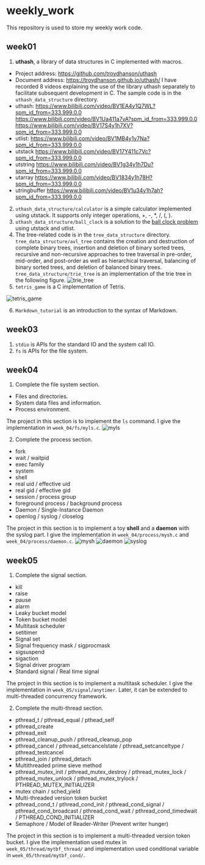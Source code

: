# weekly_work
This repository is used to store my weekly work code.
## week01
1. **uthash**, a library of data structures in C implemented with macros.
- Project address: https://github.com/troydhanson/uthash
- Document address: https://troydhanson.github.io/uthash/
I have recorded 8 videos explaining the use of the library uthash separately to facilitate subsequent development in C. The sample code is in the `uthash_data_structure` directory.
- uthash: 
https://www.bilibili.com/video/BV1EA4y1Q7WL?spm_id_from=333.999.0.0
https://www.bilibili.com/video/BV1Ua411a7vA?spm_id_from=333.999.0.0
https://www.bilibili.com/video/BV17S4y1h7XV?spm_id_from=333.999.0.0
- utlist: 
https://www.bilibili.com/video/BV1MB4y1y7Na?spm_id_from=333.999.0.0
- utstack
https://www.bilibili.com/video/BV17Y411c7Vc?spm_id_from=333.999.0.0
- utstring
https://www.bilibili.com/video/BV1g34y1h7Du?spm_id_from=333.999.0.0
- utarray
https://www.bilibili.com/video/BV1834y1h78H?spm_id_from=333.999.0.0
- utringbuffer
https://www.bilibili.com/video/BV1u34y1h7ah?spm_id_from=333.999.0.0
2. `uthash_data_structure/calculator` is a simple calculator implemented using utstack. It supports only integer operations, +, -, *, /, (, ).
3. `uthash_data_structure/ball_clock` is a solution to the [ball clock problem](https://code.jsoftware.com/wiki/Essays/The_Ball_Clock_Problem) using utstack and utlist. 
4. The tree-related code is in the `tree_data_structure` directory. `tree_data_structure/avl_tree` contains the creation and destruction of complete binary trees, insertion and deletion of binary sorted trees, recursive and non-recursive approaches to tree traversal in pre-order, mid-order, and post-order as well as hierarchical traversal, balancing of binary sorted trees, and deletion of balanced binary trees. `tree_data_structure/trie_tree` is an implementation of the trie tree in the following figure.
![trie_tree](./pictures/trie_tree.png)
5. `tetris_game` is a C implementation of Tetris.

![tetris_game](./pictures/tetris_game.jpg)

6. `Markdown_tutorial` is an introduction to the syntax of Markdown.

## week03
1. `stdio` is APIs for the standard IO and the system call IO.
2. `fs` is APIs for the file system.

## week04
1. Complete the file system section.
- Files and directories.
- System data files and information.
- Process environment.

The project in this section is to implement the `ls` command. I give the implementation in `week_04/fs/myls.c`.
![myls](./pictures/myls.png)

2. Complete the process section.
- fork
- wait / waitpid
- exec family
- system
- shell
- real uid / effective uid
- real gid / effective gid
- session / process group
- foreground process / background process
- Daemon / Single-Instance Daemon
- openlog / syslog / closelog

The project in this section is to implement a toy **shell** and a **daemon** with the syslog part. I give the implementation in `week_04/process/mysh.c` and `week_04/process/daemon.c`.
![mysh](./pictures/mysh.png)
![daemon](./pictures/daemon.png)
![syslog](./pictures/syslog.png)

## week05
1. Complete the signal section.
- kill
- raise
- pause
- alarm
- Leaky bucket model
- Token bucket model
- Multitask scheduler
- setitimer
- Signal set
- Signal frequency mask / sigprocmask
- sigsuspend
- sigaction
- Signal driver program
- Standard signal / Real time signal

The project in this section is to implement a multitask scheduler. I give the implementation in `week_05/signal/anytimer`. Later, it can be extended to multi-threaded concurrency framework.

2. Complete the multi-thread section.
- pthread_t / pthread_equal / pthead_self
- pthread_create
- pthread_exit
- pthread_cleanup_push / pthread_cleanup_pop
- pthread_cancel / pthread_setcancelstate / pthread_setcanceltype / pthread_testcancel 
- pthread_join / pthread_detach
- Multithreaded prime sieve method
- pthread_mutex_init / pthread_mutex_destroy / pthread_mutex_lock / pthread_mutex_unlock / pthread_mutex_trylock / PTHREAD_MUTEX_INITIALIZER
- mutex chain / sched_yield
- Multi-threaded version token bucket
- pthread_cond_t / pthread_cond_init / pthread_cond_signal / pthread_cond_broadcast / pthread_cond_wait / pthread_cond_timedwait / PTHREAD_COND_INITIALIZER
- Semaphore / Model of Reader-Writer (Prevent writer hunger)

The project in this section is to implement a multi-threaded version token bucket. I give the implementation used mutex in `week_05/thread/mytbf_thread/` and implementation used conditional variable in `week_05/thread/mytbf_cond/`.